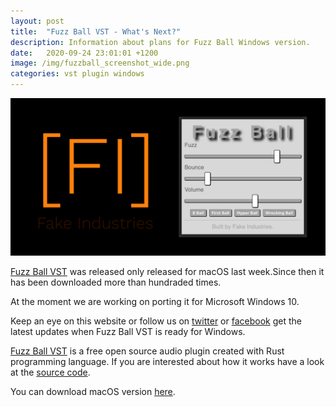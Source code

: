```yaml
---
layout: post
title:  "Fuzz Ball VST - What's Next?"
description: Information about plans for Fuzz Ball Windows version.
date:   2020-09-24 23:01:01 +1200
image: /img/fuzzball_screenshot_wide.png
categories: vst plugin windows
---
```

[![Fake Industries - Fuzz Ball VST](/img/fuzzball_screenshot_wide.png)](/fuzzball)

[Fuzz Ball VST](/fuzzball) was released only released for macOS last week.Since then it has been downloaded more than hundraded times.

At the moment we are working on porting it for Microsoft Windows 10.

Keep an eye on this website or follow us on [twitter](https://twitter.com/fake_industries/) or [facebook](https://www.facebook.com/FakeIndustriesNZ) get the latest updates when Fuzz Ball VST is ready for Windows.

[Fuzz Ball VST](/fuzzball) is a free open source audio plugin created with Rust programming language. If you are interested about how it works have a look at the [source code](https://github.com/fake-industries/fuzzball).

You can download macOS version [here](https://github.com/fake-industries/fuzzball/releases/download/v1.1/FuzzBall-v1.1.pkg).
